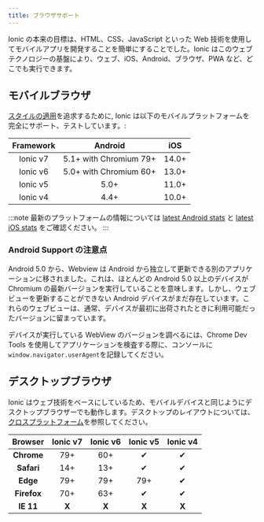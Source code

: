 ```yaml
---
title: ブラウザサポート
---
```


<head>
  <title>Mobile Browser Support to Run Ionic Apps Anywhere</title>
  <meta
    name="description"
    content="Due to a foundation in web technologies, Ionic mobile apps can run anywhere the web runs — iOS, Android, browsers, PWAs, and more. Learn about browser support."
  />
</head>

Ionic の本来の目標は、HTML、CSS、JavaScript といった Web 技術を使用してモバイルアプリを開発することを簡単にすることでした。Ionic はこのウェブテクノロジーの基盤により、ウェブ、iOS、Android、ブラウザ、PWA など、どこでも実行できます。

## モバイルブラウザ

[スタイルの適用](../core-concepts/fundamentals.md#adaptive-styling)を追求するために, Ionic は以下のモバイルプラットフォームを完全にサポート、テストしています。:

| Framework |        Android         |  iOS  |
| :-------: | :--------------------: | :---: |
| Ionic v7  | 5.1+ with Chromium 79+ | 14.0+ |
| Ionic v6  | 5.0+ with Chromium 60+ | 13.0+ |
| Ionic v5  |          5.0+          | 11.0+ |
| Ionic v4  |          4.4+          | 10.0+ |

:::note
最新のプラットフォームの情報については [latest Android stats](https://developer.android.com/about/dashboards/) と [latest iOS stats](https://developer.apple.com/support/app-store/) をご確認ください。
:::

### Android Support の注意点

Android 5.0 から、Webview は Android から独立して更新できる別のアプリケーションに移されました。これは、ほとんどの Android 5.0 以上のデバイスが Chromium の最新バージョンを実行していることを意味します。しかし、ウェブビューを更新することができない Android デバイスがまだ存在しています。これらのウェブビューは、通常、デバイスが最初に出荷されたときに利用可能だったバージョンに留まっています。

デバイスが実行している WebView のバージョンを調べるには、Chrome Dev Tools を使用してアプリケーションを検査する際に、コンソールに`window.navigator.userAgent`を記録してください。

## デスクトップブラウザ

Ionic はウェブ技術をベースにしているため、モバイルデバイスと同じようにデスクトップブラウザーでも動作します。デスクトップのレイアウトについては、[クロスプラットフォーム](../core-concepts/cross-platform.md#desktop)を参照してください。

|   Browser   | Ionic v7 | Ionic v6 | Ionic v5 | Ionic v4 |
| :---------: | :------: | :------: | :------: | :------: |
| **Chrome**  |   79+    |   60+    |    ✔     |    ✔     |
| **Safari**  |   14+    |   13+    |    ✔     |    ✔     |
|  **Edge**   |   79+    |   79+    |   79+    |    ✔     |
| **Firefox** |   70+    |   63+    |    ✔     |    ✔     |
|  **IE 11**  |  **X**   |  **X**   |  **X**   |  **X**   |
